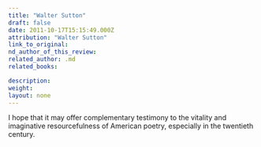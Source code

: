 ```yaml
---
title: "Walter Sutton"
draft: false
date: 2011-10-17T15:15:49.000Z
attribution: "Walter Sutton"
link_to_original:
nd_author_of_this_review:
related_author: .md
related_books:

description:
weight:
layout: none
---
```

I hope that it may offer complementary testimony to the vitality and imaginative resourcefulness of American poetry, especially in the twentieth century.

